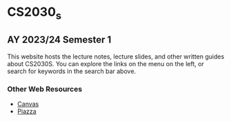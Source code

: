 # CS2030<sub>s</sub>
## AY 2023/24 Semester 1

This website hosts the lecture notes, lecture slides, and other written guides about CS2030S.
You can explore the links on the menu on the left, or search for keywords in the search bar above.

### Other Web Resources
- [Canvas](https://canvas.nus.edu.sg/courses/45647)
- [Piazza](https://piazza.com/class/ll80a6ikns03ev/)
